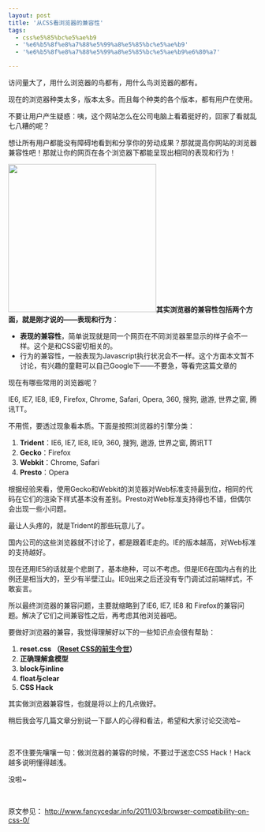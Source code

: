 ```yaml
---
layout: post
title: '从CSS看浏览器的兼容性'
tags:
  - css%e5%85%bc%e5%ae%b9
  - '%e6%b5%8f%e8%a7%88%e5%99%a8%e5%85%bc%e5%ae%b9'
  - '%e6%b5%8f%e8%a7%88%e5%99%a8%e5%85%bc%e5%ae%b9%e6%80%a7'

---
```


访问量大了，用什么浏览器的鸟都有，用什么鸟浏览器的都有。

现在的浏览器种类太多，版本太多。而且每个种类的各个版本，都有用户在使用。

不要让用户产生疑惑：咦，这个网站怎么在公司电脑上看着挺好的，回家了看就乱七八糟的呢？

想让所有用户都能没有障碍地看到和分享你的劳动成果？那就提高你网站的浏览器兼容性吧！那就让你的网页在各个浏览器下都能呈现出相同的表现和行为！

<!--more--><strong> </strong>

<strong><a href="http://www.fancycedar.info/wp-content/uploads/2011/03/browsers-css.jpg"><img class="alignright size-medium wp-image-65" title="browsers-css" src="http://www.fancycedar.info/wp-content/uploads/2011/03/browsers-css-300x300.jpg" alt="" width="300" height="300" /></a>其实浏览器的兼容性包括两个方面，就是刚才说的——表现和行为</strong>：
<ul>
	<li><strong>表现的兼容性</strong>，简单说现就是同一个网页在不同浏览器里显示的样子会不一样。这个是和CSS密切相关的。</li>
	<li>行为的兼容性，一般表现为Javascript执行状况会不一样。这个方面本文暂不讨论，有兴趣的童鞋可以自己Google下——不要急，等看完这篇文章的</li>
</ul>
现在有哪些常用的浏览器呢？

IE6, IE7, IE8, IE9, Firefox, Chrome, Safari, Opera, 360, 搜狗, 遨游, 世界之窗, 腾讯TT。

不用慌，要透过现象看本质。下面是按照浏览器的引擎分类：
<ol>
	<li><strong>Trident</strong>：IE6, IE7, IE8, IE9, 360, 搜狗, 遨游, 世界之窗, 腾讯TT</li>
	<li><strong>Gecko</strong>：Firefox</li>
	<li><strong>Webkit</strong>：Chrome, Safari</li>
	<li><strong>Presto</strong>：Opera</li>
</ol>
根据经验来看，使用Gecko和Webkit的浏览器对Web标准支持最到位，相同的代码在它们的渲染下样式基本没有差别。Presto对Web标准支持得也不错，但偶尔会出现一些小问题。

最让人头疼的，就是Trident的那些玩意儿了。

国内公司的这些浏览器就不讨论了，都是跟着IE走的。IE的版本越高，对Web标准的支持越好。

现在还用IE5的话就是个悲剧了，基本绝种，可以不考虑。但是IE6在国内占有的比例还是相当大的，至少有半壁江山。IE9出来之后还没有专门调试过前端样式，不敢妄言。

所以最终浏览器的兼容问题，主要就缩略到了IE6, IE7, IE8 和 Firefox的兼容问题。解决了它们之间兼容性之后，再考虑其他浏览器吧。

要做好浏览器的兼容，我觉得理解好以下的一些知识点会很有帮助：
<ol>
	<li><strong>reset.css （<a href="http://www.pureweber.com/article/reset-css/" target="_blank">Reset CSS的前生今世</a>）
</strong></li>
	<li><strong>正确理解盒模型</strong></li>
	<li><strong>block与inline</strong></li>
	<li><strong>float与clear</strong></li>
	<li><strong>CSS Hack</strong></li>
</ol>
其实做浏览器兼容性，也就是将以上的几点做好。

稍后我会写几篇文章分别说一下鄙人的心得和看法，希望和大家讨论交流哈~

&nbsp;

忍不住要先嚷嚷一句：做浏览器的兼容的时候，不要过于迷恋CSS Hack！Hack越多说明懂得越浅。

没啦~

&nbsp;

原文参见： <a href="http://www.fancycedar.info/2011/03/browser-compatibility-on-css-0/" target="_blank">http://www.fancycedar.info/2011/03/browser-compatibility-on-css-0/</a>

&nbsp;
